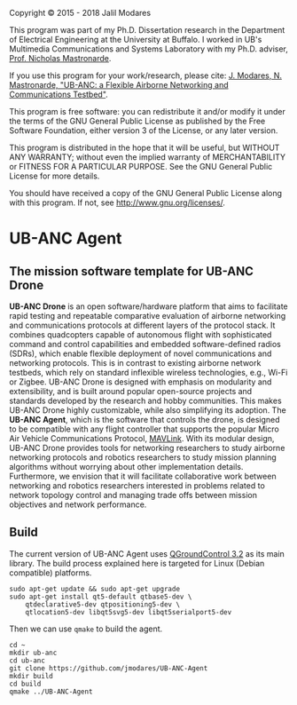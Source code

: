Copyright © 2015 - 2018 Jalil Modares

This program was part of my Ph.D. Dissertation research in the Department of Electrical Engineering at the University at Buffalo. I worked in UB's Multimedia Communications and Systems Laboratory with my Ph.D. adviser, [Prof. Nicholas Mastronarde](http://www.eng.buffalo.edu/~nmastron).

If you use this program for your work/research, please cite:
[J. Modares, N. Mastronarde, "UB-ANC: a Flexible Airborne Networking and Communications Testbed"](https://doi.org/10.1145/2980159.2980176).

This program is free software: you can redistribute it and/or modify it under the terms of the GNU General Public License as published by the Free Software Foundation, either version 3 of the License, or any later version.

This program is distributed in the hope that it will be useful, but WITHOUT ANY WARRANTY; without even the implied warranty of MERCHANTABILITY or FITNESS FOR A PARTICULAR PURPOSE. See the GNU General Public License for more details.

You should have received a copy of the GNU General Public License along with this program. If not, see <http://www.gnu.org/licenses/>.

# UB-ANC Agent
## The mission software template for UB-ANC Drone
**UB-ANC Drone** is an open software/hardware platform that aims to facilitate rapid testing and repeatable comparative evaluation of airborne networking and communications protocols at different layers of the protocol stack. It combines quadcopters capable of autonomous flight with sophisticated command and control capabilities and embedded software-defined radios (SDRs), which enable flexible deployment of novel communications and networking protocols. This is in contrast to existing airborne network testbeds, which rely on standard inflexible wireless technologies, e.g., Wi-Fi or Zigbee. UB-ANC Drone is designed with emphasis on modularity and extensibility, and is built around popular open-source projects and standards developed by the research and hobby communities. This makes UB-ANC Drone highly customizable, while also simplifying its adoption. The **UB-ANC Agent**, which is the software that controls the drone, is designed to be compatible with any flight controller that supports the popular Micro Air Vehicle Communications Protocol, [MAVLink](http://mavlink.org). With its modular design, UB-ANC Drone provides tools for networking researchers to study airborne networking protocols and robotics researchers to study mission planning algorithms without worrying about other implementation details. Furthermore, we envision that it will facilitate collaborative work between networking and robotics researchers interested in problems related to network topology control and managing trade offs between mission objectives and network performance.

## Build
The current version of UB-ANC Agent uses [QGroundControl 3.2](http://qgroundcontrol.com) as its main library. The build process explained here is targeted for Linux (Debian compatible) platforms.
```
sudo apt-get update && sudo apt-get upgrade
sudo apt-get install qt5-default qtbase5-dev \
    qtdeclarative5-dev qtpositioning5-dev \
    qtlocation5-dev libqt5svg5-dev libqt5serialport5-dev
```

Then we can use `qmake` to build the agent.

```
cd ~
mkdir ub-anc
cd ub-anc
git clone https://github.com/jmodares/UB-ANC-Agent
mkdir build
cd build
qmake ../UB-ANC-Agent
```
